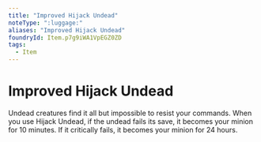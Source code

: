 ```yaml
---
title: "Improved Hijack Undead"
noteType: ":luggage:"
aliases: "Improved Hijack Undead"
foundryId: Item.p7g9iWA1VpEGZ0ZD
tags:
  - Item
---
```


# Improved Hijack Undead

Undead creatures find it all but impossible to resist your commands. When you use Hijack Undead, if the undead fails its save, it becomes your minion for 10 minutes. If it critically fails, it becomes your minion for 24 hours.
